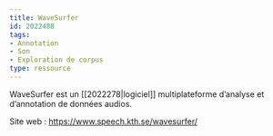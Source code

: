 ```yaml
---
title: WaveSurfer
id: 2022488
tags:
- Annotation
- Son
- Exploration de corpus
type: ressource
---
```


WaveSurfer est un [[2022278|logiciel]] multiplateforme d’analyse et d’annotation de données audios.

Site web : <https://www.speech.kth.se/wavesurfer/>

